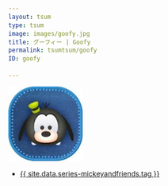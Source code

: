 ```yaml
---
layout: tsum
type: tsum
image: images/goofy.jpg
title: グーフィー | Goofy
permalink: tsumtsum/goofy
ID: goofy

---
```

<img class="ui image" src="../images/goofy.jpg">

* <a href="{{ site.data.series-mickeyandfriends.url }}">{{ site.data.series-mickeyandfriends.tag }}</a>
